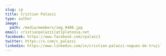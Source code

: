 ```yaml
---
slug: cp
title: Cristian Palazzi
type: author
image:
  path: /media/members/img_9408.jpg
email: cristianpalazzi[at]platoniq.net
facebook: https://www.facebook.com/cpalazz1
twitter: https://x.com/c_palazzi
linkedin: https://www.linkedin.com/in/cristian-palazzi-nogues-de-trujillo-56500ab5/
---
```

